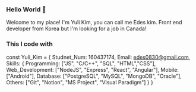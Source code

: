 ### Hello World 👋 
Welcome to my place!
I'm Yuli Kim, you can call me Edes kim.
Front end developer from Korea but I'm looking for a job in Canada!

### This I code with 
const Yuli_Kim = {
	Studnet_Num: 160437174,
	Email: edes0830@gmail.com,
	Skills: {
		Programming: ["JS", "C/C++", "SQL", "HTML","CSS"],
		Web_Development: ["NodeJS", "Express", "React", "Angular"],
		Mobile: ["Android"],
		Database: ["PostgreSQL", "MySQL", "MongoDB", "Oracle"],
		Others: ["Git", "Notion", "MS Project", "Visual Paradigm"]
	}
}

<!--
**ykim232/ykim232** is a ✨ _special_ ✨ repository because its `README.md` (this file) appears on your GitHub profile.

Here are some ideas to get you started:

- 🔭 I’m currently working on ...
- 🌱 I’m currently learning ...
- 👯 I’m looking to collaborate on ...
- 🤔 I’m looking for help with ...
- 💬 Ask me about ...
- 📫 How to reach me: ...
- 😄 Pronouns: ...
- ⚡ Fun fact: ...
-->
